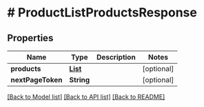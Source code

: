 # # ProductListProductsResponse


## Properties 


Name | Type | Description | Notes
------------ | ------------- | ------------- | -------------
**products**| [**List<ProductProductEntity>**](ProductProductEntity.md) |   | [optional]
**nextPageToken**| **String** |   | [optional]


[[Back to Model list]](../../README.md#models) [[Back to API list]](../../README.md#endpoints) [[Back to README]](../../README.md)

